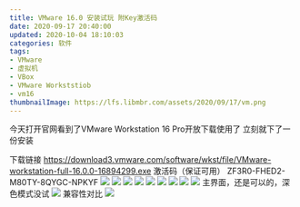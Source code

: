 ```yaml
---
title: VMware 16.0 安装试玩 附Key激活码
date: 2020-09-17 20:40:00
updated: 2020-10-04 18:10:03
categories: 软件
tags:
- VMware
- 虚拟机
- VBox
- VMware Workststiob
- vm16
thumbnailImage: https://lfs.libmbr.com/assets/2020/09/17/vm.png
---
```

今天打开官网看到了VMware Workstation 16 Pro开放下载使用了
立刻就下了一份安装
<!-- more -->
下载链接
https://download3.vmware.com/software/wkst/file/VMware-workstation-full-16.0.0-16894299.exe
激活码（保证可用）
ZF3R0-FHED2-M80TY-8QYGC-NPKYF
![  ][1]
![  ][2]
![  ][3]
![  ][4]
![  ][5]
![  ][6]
![  ][7]
![  ][8]
![  ][9]
主界面，还是可以的，深色模式没试
![  ][10]
兼容性对比
![  ][11]


  [1]: https://lfs.libmbr.com/assets/2020/09/17/vp.png
  [2]: https://lfs.libmbr.com/assets/2020/09/17/vwp.png
  [3]: https://lfs.libmbr.com/assets/2020/09/17/v1.png
  [4]: https://lfs.libmbr.com/assets/2020/09/17/v2.png
  [5]: https://lfs.libmbr.com/assets/2020/09/17/v3.png
  [6]: https://lfs.libmbr.com/assets/2020/09/17/v4.png
  [7]: https://lfs.libmbr.com/assets/2020/09/17/v5.png
  [8]: https://lfs.libmbr.com/assets/2020/09/17/v6.png
  [9]: https://lfs.libmbr.com/assets/2020/09/17/v7.png
  [10]: https://lfs.libmbr.com/assets/2020/09/17/v8.png
  [11]: https://lfs.libmbr.com/assets/2020/09/17/v9.png